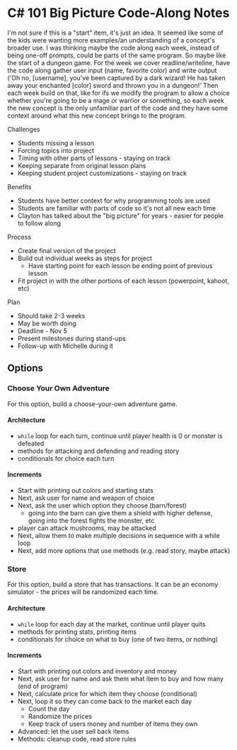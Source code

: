 # C# 101 Big Picture Code-Along Notes

I'm not sure if this is a "start" item, it's just an idea. It seemed like some of the kids were wanting more examples/an understanding of a concept's broader use. I was thinking maybe the code along each week, instead of being one-off prompts, could be parts of the same program. So maybe like the start of a dungeon game. For the week we cover readline/writeline, have the code along gather user input (name, favorite color) and write output ('Oh no, [username], you've been captured by a dark wizard! He has taken away your enchanted [color] sword and thrown you in a dungeon!' Then each week build on that, like for ifs we modify the program to allow a choice whether you're going to be a mage or warrior or something, so each week the new concept is the only unfamiliar part of the code and they have some context around what this new concept brings to the program.

Challenges
- Students missing a lesson
- Forcing topics into project
- Timing with other parts of lessons - staying on track
- Keeping separate from original lesson plans
- Keeping student project customizations - staying on track

Benefits
- Students have better context for why programming tools are used
- Students are familiar with parts of code so it's not all new each time
- Clayton has talked about the "big picture" for years - easier for people to follow along

Process
- Create final version of the project
- Build out individual weeks as steps for project
  - Have starting point for each lesson be ending point of previous lesson
- Fit project in with the other portions of each lesson (powerpoint, kahoot, etc)

Plan
- Should take 2-3 weeks
- May be worth doing
- Deadline - Nov 5
- Present milestones during stand-ups
- Follow-up with Michelle during it

## Options
### Choose Your Own Adventure
For this option, build a choose-your-own adventure game.

#### Architecture
- `while` loop for each turn, continue until player health is 0 or monster is defeated
- methods for attacking and defending and reading story
- conditionals for choice each turn

#### Increments
- Start with printing out colors and starting stats
- Next, ask user for name and weapon of choice
- Next, ask the user which option they choose (barn/forest)
  - going into the barn can give them a shield with higher defense, going into the forest fights the monster, etc
- player can attack mushrooms, may be attacked
- Next, allow them to make multiple decisions in sequence with a while loop
- Next, add more options that use methods (e.g. read story, maybe attack)

### Store
For this option, build a store that has transactions. It can be an economy simulator - the prices will be randomized each time.

#### Architecture
- `while` loop for each day at the market, continue until player quits
- methods for printing stats, printing items
- conditionals for choice on what to buy (one of two items, or nothing)

#### Increments
- Start with printing out colors and inventory and money
- Next, ask user for name and ask them what item to buy and how many (end of program)
- Next, calculate price for which item they choose (conditional)
- Next, loop it so they can come back to the market each day
  - Count the day
  - Randomize the prices
  - Keep track of users money and number of items they own
- Advanced: let the user sell back items
- Methods: cleanup code, read store rules